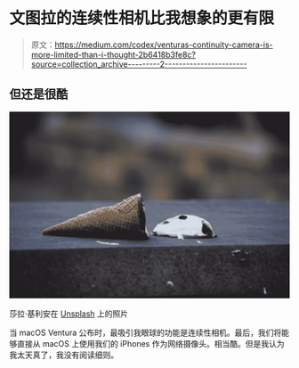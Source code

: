 # 文图拉的连续性相机比我想象的更有限

> 原文：<https://medium.com/codex/venturas-continuity-camera-is-more-limited-than-i-thought-2b6418b3fe8c?source=collection_archive---------2----------------------->

## 但还是很酷

![](img/f7087c7c37a53d27a8a3d1633848731b.png)

莎拉·基利安在 [Unsplash](https://unsplash.com?utm_source=medium&utm_medium=referral) 上的照片

当 macOS Ventura 公布时，最吸引我眼球的功能是连续性相机。最后，我们将能够直接从 macOS 上使用我们的 iPhones 作为网络摄像头。相当酷。但是我认为我太天真了，我没有阅读细则。
